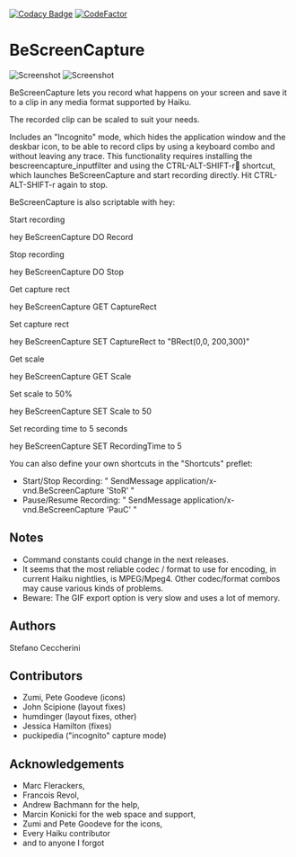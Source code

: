 [![Codacy Badge](https://api.codacy.com/project/badge/Grade/63f373e0c5c04abfa329e6d505d1f014)](https://app.codacy.com/gh/jackburton79/bescreencapture?utm_source=github.com&utm_medium=referral&utm_content=jackburton79/bescreencapture&utm_campaign=Badge_Grade_Settings)
[![CodeFactor](https://www.codefactor.io/repository/github/jackburton79/bescreencapture/badge)](https://www.codefactor.io/repository/github/jackburton79/bescreencapture)

# BeScreenCapture

![Screenshot](https://raw.github.com/jackburton79/bescreencapture/master/BeScreenCapture.png) ![Screenshot](https://raw.github.com/jackburton79/bescreencapture/master/BeScreenCapture-options.png)

BeScreenCapture lets you record what happens on your screen and save it to a clip in any media format supported by Haiku.

The recorded clip can be scaled to suit your needs.

Includes an "Incognito" mode, which hides the application window and the deskbar icon, to be able to record clips by using a keyboard combo and without leaving any trace.
This functionality requires installing the bescreencapture_inputfilter and using the CTRL-ALT-SHIFT-r shortcut, which launches BeScreenCapture and start recording directly. Hit CTRL-ALT-SHIFT-r again to stop.

BeScreenCapture is also scriptable with hey:

Start recording

 hey BeScreenCapture DO Record

Stop recording

 hey BeScreenCapture DO Stop
 
Get capture rect 

 hey BeScreenCapture GET CaptureRect

Set capture rect

 hey BeScreenCapture SET CaptureRect to "BRect(0,0, 200,300)"

Get scale

 hey BeScreenCapture GET Scale

Set scale to 50%

 hey BeScreenCapture SET Scale to 50

Set recording time to 5 seconds

 hey BeScreenCapture SET RecordingTime to 5

You can also define your own shortcuts in the "Shortcuts" preflet:

* Start/Stop Recording: " SendMessage application/x-vnd.BeScreenCapture 'StoR' "
* Pause/Resume Recording: " SendMessage application/x-vnd.BeScreenCapture 'PauC' "

## Notes

* Command constants could change in the next releases.
* It seems that the most reliable codec / format to use for encoding, in current Haiku nightlies, is MPEG/Mpeg4. Other codec/format combos may cause various kinds of problems.
* Beware: The GIF export option is very slow and uses a lot of memory.

## Authors

Stefano Ceccherini

## Contributors

* Zumi, Pete Goodeve (icons)
* John Scipione (layout fixes)
* humdinger (layout fixes, other)
* Jessica Hamilton (fixes)
* puckipedia ("incognito" capture mode)

## Acknowledgements

* Marc Flerackers,
* Francois Revol,
* Andrew Bachmann for the help,
* Marcin Konicki for the web space and support,
* Zumi and Pete Goodeve for the icons,
* Every Haiku contributor
* and to anyone I forgot
